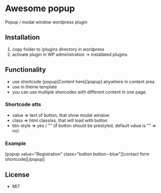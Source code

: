 # Awesome popup
Popup / modal window wordpress plugin

## Installation
1. copy folder to /plugins directory in wordpress
2. activate plugin in WP administration -> installated plugins

## Functionality
- use shortcode [popup]Content here[/popup] anywhere in content area
- use <?php do_shortcode('[popup]Content here[/popup]') ?> in theme template
- you can use multiple shorcodes with different content in one page. 

### Shortcode atts
- value => text of button, that show modal window
- class => html class/es, that will load with button
- btn-style => yes / "" (if button should be prestyled, default value is "" => no)

### Example
[popup value="Registration" class="button button--blue"][contact form shortcode][/popup]

## License 
- MIT
